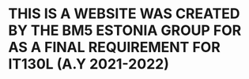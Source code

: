 # THIS IS A WEBSITE WAS CREATED BY THE BM5 ESTONIA GROUP FOR AS A FINAL REQUIREMENT FOR IT130L (A.Y 2021-2022)

<!-- MEMBERS:

Bautista, Leila Joy 
De Luna, Jermaine 
Onate, Carl Glennard 
Perez, Paul James 
Tayag, Dylan  -->
